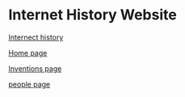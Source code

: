 # Internet History Website
[Internect history](http://historyproject.eastus.azurecontainer.io/home.html)

[Home page](http://historyproject.eastus.azurecontainer.io/home.html)

[Inventions page](http://historyproject.eastus.azurecontainer.io/invention.html)

[people page](http://historyproject.eastus.azurecontainer.io/people.html)